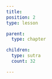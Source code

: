 ```yaml
---
title:
position: 2
type: lesson

parent:
  type: chapter

children:
  type: sutra
  count: 32

---
```

